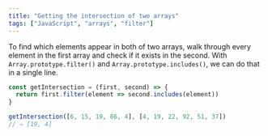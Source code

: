 ```yaml
---
title: "Getting the intersection of two arrays"
tags: ["JavaScript", "arrays", "filter"]
---
```

To find which elements appear in both of two arrays, walk through every element in the first array and check if it exists in the second. With `Array.prototype.filter()` and `Array.prototype.includes()`, we can do that in a single line.

```js
const getIntersection = (first, second) => {
  return first.filter(element => second.includes(element))
}

getIntersection([6, 15, 19, 86, 4], [4, 19, 22, 92, 51, 37])
// ⇒ [19, 4]
```

